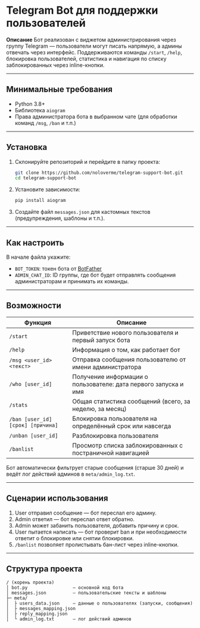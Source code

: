 # Telegram Bot для поддержки пользователей

**Описание**
Бот реализован с виджетом администрирования через группу Telegram — пользователи могут писать напрямую, а админы отвечать через интерфейс. Поддерживаются команды `/start`, `/help`, блокировка пользователей, статистика и навигация по списку заблокированных через inline-кнопки.

---

## Минимальные требования

* Python 3.8+
* Библиотека `aiogram`
* Права администратора бота в выбранном чате (для обработки команд `/msg`, `/ban` и т.п.)

---

## Установка

1. Склонируйте репозиторий и перейдите в папку проекта:

   ```bash
   git clone https://github.com/noloverme/telegram-support-bot.git
   cd telegram-support-bot
   ```

2. Установите зависимости:

   ```bash
   pip install aiogram
   ```

3. Создайте файл `messages.json` для кастомных текстов (предупреждения, шаблоны и т.п.).

---

## Как настроить

В начале файла укажите:

* `BOT_TOKEN`: токен бота от [BotFather](https://t.me/BotFather)
* `ADMIN_CHAT_ID`: ID группы, где бот будет отправлять сообщения администраторам и принимать их команды.

---

## Возможности

| Функция                           | Описание                                                        |
| --------------------------------- | --------------------------------------------------------------- |
| `/start`                          | Приветствие нового пользователя и первый запуск бота            |
| `/help`                           | Информация о том, как работает бот                              |
| `/msg <user_id> <текст>`          | Отправка сообщения пользователю от имени администратора         |
| `/who [user_id]`                  | Получение информации о пользователе: дата первого запуска и имя |
| `/stats`                          | Общая статистика сообщений (всего, за неделю, за месяц)         |
| `/ban [user_id] [срок] [причина]` | Блокировка пользователя на определённый срок или навсегда       |
| `/unban [user_id]`                | Разблокировка пользователя                                      |
| `/banlist`                        | Просмотр списка заблокированных с постраничной навигацией       |

Бот автоматически фильтрует старые сообщения (старше 30 дней) и ведёт лог действий админов в `meta/admin_log.txt`.

---

## Сценарии использования

1. User отправил сообщение — бот переслал его админу.
2. Admin ответил — бот переслал ответ обратно.
3. Admin может забанить пользователя, добавить причину и срок.
4. User пытается написать — бот проверит ban и при необходимости ответит о блокировке или снятии блокировки.
5. `/banlist` позволяет пролистывать бан-лист через inline-кнопки.

---

## Структура проекта

```
/ (корень проекта)
│ bot.py                 – основной код бота
│ messages.json          – пользовательские тексты и шаблоны
├─ meta/
│  ├ users_data.json     – данные о пользователях (запуски, сообщения)
│  ├ messages_mapping.json
│  ├ reply_mapping.json
│  └ admin_log.txt       – лог действий админов
```
